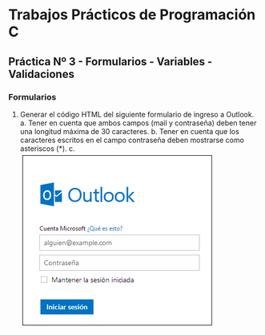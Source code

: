 # Trabajos Prácticos de Programación C
## Práctica Nº 3 - Formularios - Variables - Validaciones
### Formularios

1. Generar el código HTML del siguiente formulario de ingreso a Outlook.
    a. Tener en cuenta que ambos campos (mail y contraseña) deben tener  una longitud máxima de 30 caracteres.
    b. Tener en cuenta que los caracteres escritos en el campo contraseña deben mostrarse como asteriscos (*).
    c. ![Login de OutLock](https://github.com/ChamHerz/Programacion-C/blob/master/Tp3-ProgC/images/login-outlock.png)